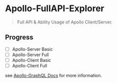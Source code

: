 # Apollo-FullAPI-Explorer

> Full API & Ability Usage of Apollo Client/Server. 

## Progress

- [ ] Apollo-Server Basic
- [ ] Apollo-Server Full
- [ ] Apollo-Client Basic
- [ ] Apollo-Client Full

see [Apollo-GraphQL Docs](https://www.apollographql.com/docs/) for more information.